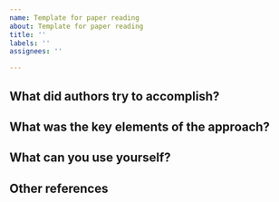 ```yaml
---
name: Template for paper reading
about: Template for paper reading
title: ''
labels: ''
assignees: ''

---
```


## What did authors try to accomplish?

## What was the key elements of the approach?

## What can you use yourself?

## Other references
